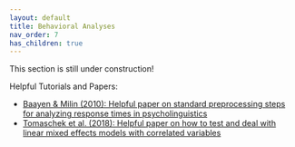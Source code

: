 ```yaml
---
layout: default
title: Behavioral Analyses
nav_order: 7
has_children: true
---
```


This section is still under construction!

Helpful Tutorials and Papers:
- [Baayen & Milin (2010): Helpful paper on standard preprocessing steps for analyzing response times in psycholinguistics](https://search.library.nyu.edu/discovery/fulldisplay?docid=cdi_doaj_primary_oai_doaj_org_article_29497db1c7f74dabbc2034b47320465c&context=PC&vid=01NYU_INST:NYU&lang=en&search_scope=CI_NYU_CONSORTIA&adaptor=Primo%20Central&tab=Unified_Slot&query=any,contains,Analyzing%20reaction%20times%20Baayen,%20Milin&offset=0)
- [Tomaschek et al. (2018): Helpful paper on how to test and deal with linear mixed effects models with correlated variables](https://www.sciencedirect.com/science/article/pii/S0095447017302292)
